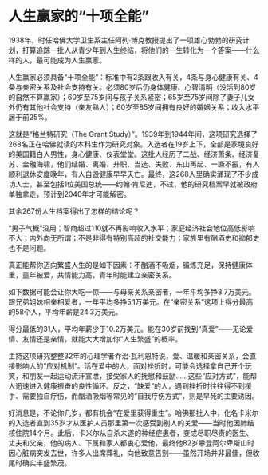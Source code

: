 # 人生赢家的“十项全能”

1938年，时任哈佛大学卫生系主任阿列·博克教授提出了一项雄心勃勃的研究计划，打算追踪一批人从青少年到人生终结，将他们的一生转化为一个答案——什么样的人，最可能成为人生赢家。 

人生赢家必须具备“十项全能”：标准中有2条跟收入有关，4条与身心健康有关、4条与亲密关系及社会支持有关。必须80岁后仍身体健康、心智清明（没活到80岁的自然不算赢家）；60岁至75岁间与孩子关系紧密；65岁至75岁间除了妻子儿女外仍有其他社会支持（亲友熟人）；60岁至85岁间拥有良好的婚姻关系；收入水平居于前25%。 

这就是“格兰特研究（The Grant Study）”。1939年到1944年间，这项研究选择了268名正在哈佛就读的本科生作为研究对象。入选者在19岁上下，全部是家境良好的美国籍白人男性，身心健康、仪表堂堂。这批人经历了二战、经济萧条、经济复苏、金融海啸，他们结婚、离婚、升职、当选、失败、东山再起、一蹶不振，有人顺利退休安度晚年，有人自毁健康早早夭亡。最终，这268人里确实涌现了不少成功人士，甚至包括1位美国总统——约翰·肯尼迪，不过，他的研究档案早就被政府单独拿走，预计到2040年才可能解密。 

其余267份人生档案得出了怎样的结论呢？ 

“男子气概”没用；智商超过110就不再影响收入水平；家庭经济社会地位高低影响不大；内外向无所谓；不是非得有特别高超的社交能力；家族里有酗酒史和抑郁史也不是问题。 

真正能帮你迈向繁盛人生的是如下因素：不酗酒不吸烟，锻炼充足，保持健康体重，童年被爱，共情能力高，青年时能建立亲密关系。 

如下数据可能会让你大吃一惊——与母亲关系亲密者，一年平均多挣8.7万美元。跟兄弟姐妹相亲相爱者，一年平均多挣5.1万美元。在“亲密关系”这项上得分最高的58个人，平均年薪是24.3万美元。 

得分最低的31人，平均年薪少于10.2万美元。能在30岁前找到“真爱”——无论爱情、友情还是亲情，就能大大增加你“人生繁盛”的概率。 

主持这项研究整整32年的心理学者乔治·瓦利恩特说，爱、温暖和亲密关系，会直接影响人的“应对机制”。活在爱中的人，面对挫折时，可能会选择拿自己开个玩笑，和朋友一起运动流汗宣泄，接受家人的抚慰和鼓励……这些“应对方式”，能帮人迅速进入健康振奋的良性循环。反之，“缺爱”的人，遇到挫折时往往得不到援手、需要独自疗伤，而酗酒吸烟等常见的“自我疗伤方式”，则是早死的主要诱因。 

好消息是，不论你几岁，都有机会“在爱里获得重生”。哈佛那批人中，化名卡米尔的入选者直到35岁才从医护人员那里第一次感受到别人的关爱——当时他因肺结核住院14个月。此后，卡米尔从自杀未遂的神经症患者，变成尽职尽责的医生、丈夫和父亲，他的病人、下属和家人都衷心爱他，最终他82岁攀登阿尔卑斯山时因心脏病突发去世，许多人出席葬礼，向他致意告别——虽然开场并非最佳，但收尾时确实丰盛繁茂。